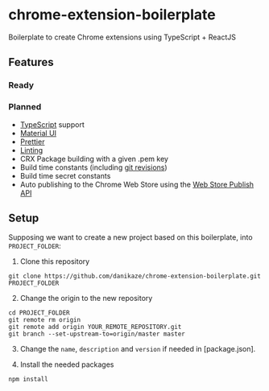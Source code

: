 # chrome-extension-boilerplate

Boilerplate to create Chrome extensions using TypeScript + ReactJS

## Features

### Ready

### Planned

- [TypeScript](https://www.typescriptlang.org/) support
- [Material UI](https://material-ui.com/)
- [Prettier](https://prettier.io/)
- [Linting](https://palantir.github.io/tslint/)
- CRX Package building with a given .pem key
- Build time constants (including [git revisions](https://www.npmjs.com/package/git-revision-webpack-plugin))
- Build time secret constants
- Auto publishing to the Chrome Web Store using the [Web Store Publish API](https://developer.chrome.com/webstore/using_webstore_api)

## Setup

Supposing we want to create a new project based on this boilerplate, into `PROJECT_FOLDER`:

1. Clone this repository

```
git clone https://github.com/danikaze/chrome-extension-boilerplate.git PROJECT_FOLDER
```

2. Change the origin to the new repository

```
cd PROJECT_FOLDER
git remote rm origin
git remote add origin YOUR_REMOTE_REPOSITORY.git
git branch --set-upstream-to=origin/master master
```

3. Change the `name`, `description` and `version` if needed in [package.json].

4. Install the needed packages

```
npm install
```